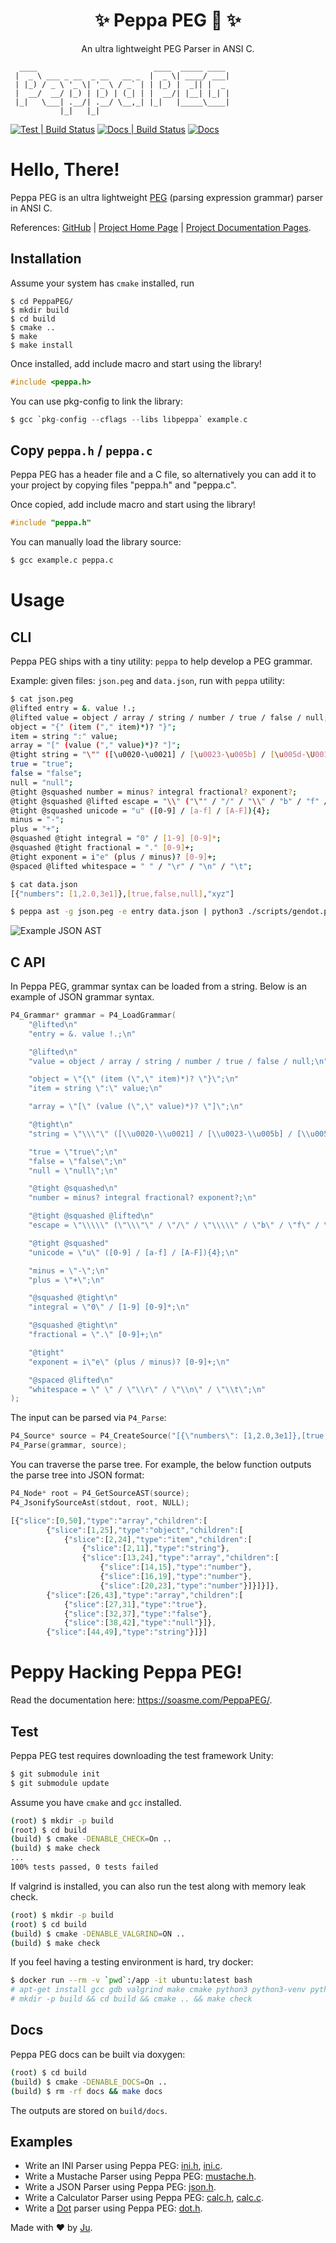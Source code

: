 <h1 align="center">✨ Peppa PEG 🐷 ✨</h1>

<p align="center">An ultra lightweight PEG Parser in ANSI C.</p>

```
  ____                          ____  _____ ____
 |  _ \ ___ _ __  _ __   __ _  |  _ \| ____/ ___|
 | |_) / _ \ '_ \| '_ \ / _` | | |_) |  _|| |  _
 |  __/  __/ |_) | |_) | (_| | |  __/| |__| |_| |
 |_|   \___| .__/| .__/ \__,_| |_|   |_____\____|
           |_|   |_|
```

[![Test | Build Status](https://github.com/soasme/PeppaPEG/actions/workflows/check.yml/badge.svg?branch=main)](https://github.com/soasme/PeppaPEG/actions/workflows/check.yml)
[![Docs | Build Status](https://github.com/soasme/PeppaPEG/actions/workflows/docs.yml/badge.svg?branch=main)](https://github.com/soasme/PeppaPEG/actions/workflows/docs.yml)
[![Docs](https://img.shields.io/badge/docs-soasme.com-green)](https://www.soasme.com/PeppaPEG)

# Hello, There!

Peppa PEG is an ultra lightweight [PEG] (parsing expression grammar) parser in ANSI C.

References: [GitHub](https://github.com/soasme/PeppaPEG)
| [Project Home Page](https://soasme.com/PeppaPEG/landing.html)
| [Project Documentation Pages](https://soasme.com/PeppaPEG/).

## Installation

Assume your system has `cmake` installed, run

```
$ cd PeppaPEG/
$ mkdir build
$ cd build
$ cmake ..
$ make
$ make install
```

Once installed, add include macro and start using the library!

```c
#include <peppa.h>
```

You can use pkg-config to link the library:

```c
$ gcc `pkg-config --cflags --libs libpeppa` example.c
```

## Copy `peppa.h` / `peppa.c`

Peppa PEG has a header file and a C file, so alternatively you can add
it to your project by copying files "peppa.h" and "peppa.c".

Once copied, add include macro and start using the library!

```c
#include "peppa.h"
```

You can manually load the library source:

```bash
$ gcc example.c peppa.c
```

# Usage

## CLI

Peppa PEG ships with a tiny utility: `peppa` to help develop a PEG grammar.

Example: given files: `json.peg` and `data.json`, run with `peppa` utility:

```bash
$ cat json.peg
@lifted entry = &. value !.;
@lifted value = object / array / string / number / true / false / null;
object = "{" (item ("," item)*)? "}";
item = string ":" value;
array = "[" (value ("," value)*)? "]";
@tight string = "\"" ([\u0020-\u0021] / [\u0023-\u005b] / [\u005d-\U0010ffff] / escape )* "\"";
true = "true";
false = "false";
null = "null";
@tight @squashed number = minus? integral fractional? exponent?;
@tight @squashed @lifted escape = "\\" ("\"" / "/" / "\\" / "b" / "f" / "n" / "r" / "t" / unicode);
@tight @squashed unicode = "u" ([0-9] / [a-f] / [A-F]){4};
minus = "-";
plus = "+";
@squashed @tight integral = "0" / [1-9] [0-9]*;
@squashed @tight fractional = "." [0-9]+;
@tight exponent = i"e" (plus / minus)? [0-9]+;
@spaced @lifted whitespace = " " / "\r" / "\n" / "\t";

$ cat data.json
[{"numbers": [1,2.0,3e1]},[true,false,null],"xyz"]

$ peppa ast -g json.peg -e entry data.json | python3 ./scripts/gendot.py | dot -Tsvg -o/tmp/data.svg
```

![Example JSON AST](docs/_static/readme-json-ast2.svg)

## C API

In Peppa PEG, grammar syntax can be loaded from a string. Below is an example of JSON grammar syntax.

```c
P4_Grammar* grammar = P4_LoadGrammar(
    "@lifted\n"
    "entry = &. value !.;\n"

    "@lifted\n"
    "value = object / array / string / number / true / false / null;\n"

    "object = \"{\" (item (\",\" item)*)? \"}\";\n"
    "item = string \":\" value;\n"

    "array = \"[\" (value (\",\" value)*)? \"]\";\n"

    "@tight\n"
    "string = \"\\\"\" ([\\u0020-\\u0021] / [\\u0023-\\u005b] / [\\u005d-\\U0010ffff] / escape )* \"\\\"\";\n"

    "true = \"true\";\n"
    "false = \"false\";\n"
    "null = \"null\";\n"

    "@tight @squashed\n"
    "number = minus? integral fractional? exponent?;\n"

    "@tight @squashed @lifted\n"
    "escape = \"\\\\\" (\"\\\"\" / \"/\" / \"\\\\\" / \"b\" / \"f\" / \"n\" / \"r\" / \"t\" / unicode);\n"

    "@tight @squashed"
    "unicode = \"u\" ([0-9] / [a-f] / [A-F]){4};\n"

    "minus = \"-\";\n"
    "plus = \"+\";\n"

    "@squashed @tight\n"
    "integral = \"0\" / [1-9] [0-9]*;\n"

    "@squashed @tight\n"
    "fractional = \".\" [0-9]+;\n"

    "@tight"
    "exponent = i\"e\" (plus / minus)? [0-9]+;\n"

    "@spaced @lifted\n"
    "whitespace = \" \" / \"\\r\" / \"\\n\" / \"\\t\";\n"
);
```

The input can be parsed via `P4_Parse`:

```c
P4_Source* source = P4_CreateSource("[{\"numbers\": [1,2.0,3e1]},[true,false,null],\"xyz\"]", "entry");
P4_Parse(grammar, source);
```

You can traverse the parse tree. For example, the below function
outputs the parse tree into JSON format:

```c
P4_Node* root = P4_GetSourceAST(source);
P4_JsonifySourceAst(stdout, root, NULL);
```

```javascript
[{"slice":[0,50],"type":"array","children":[
        {"slice":[1,25],"type":"object","children":[
            {"slice":[2,24],"type":"item","children":[
                {"slice":[2,11],"type":"string"},
                {"slice":[13,24],"type":"array","children":[
                    {"slice":[14,15],"type":"number"},
                    {"slice":[16,19],"type":"number"},
                    {"slice":[20,23],"type":"number"}]}]}]},
        {"slice":[26,43],"type":"array","children":[
            {"slice":[27,31],"type":"true"},
            {"slice":[32,37],"type":"false"},
            {"slice":[38,42],"type":"null"}]},
        {"slice":[44,49],"type":"string"}]}]
```

# Peppy Hacking Peppa PEG!

Read the documentation here: <https://soasme.com/PeppaPEG/>.

## Test

Peppa PEG test requires downloading the test framework Unity:

```bash
$ git submodule init
$ git submodule update
```

Assume you have `cmake` and `gcc` installed.

```bash
(root) $ mkdir -p build
(root) $ cd build
(build) $ cmake -DENABLE_CHECK=On ..
(build) $ make check
...
100% tests passed, 0 tests failed
```

If valgrind is installed, you can also run the test along with memory leak check.

```bash
(root) $ mkdir -p build
(root) $ cd build
(build) $ cmake -DENABLE_VALGRIND=ON ..
(build) $ make check
```

If you feel having a testing environment is hard, try docker:

```bash
$ docker run --rm -v `pwd`:/app -it ubuntu:latest bash
# apt-get install gcc gdb valgrind make cmake python3 python3-venv python3-pip doxygen
# mkdir -p build && cd build && cmake .. && make check
```

## Docs

Peppa PEG docs can be built via doxygen:

```bash
(root) $ cd build
(build) $ cmake -DENABLE_DOCS=On ..
(build) $ rm -rf docs && make docs
```

The outputs are stored on `build/docs`.

## Examples

* Write an INI Parser using Peppa PEG: [ini.h](examples/ini.h), [ini.c](examples/ini.c).
* Write a Mustache Parser using Peppa PEG: [mustache.h](examples/mustache.h).
* Write a JSON Parser using Peppa PEG: [json.h](examples/json.h).
* Write a Calculator Parser using Peppa PEG: [calc.h](examples/calc.h), [calc.c](examples/calc.c).
* Write a [Dot](https://graphviz.org/doc/info/lang.html) parser using Peppa PEG: [dot.h](examples/dot.h).

Made with ❤️  by [Ju](https://github.com/soasme).

[PEG]: https://en.wikipedia.org/wiki/Parsing_expression_grammar
